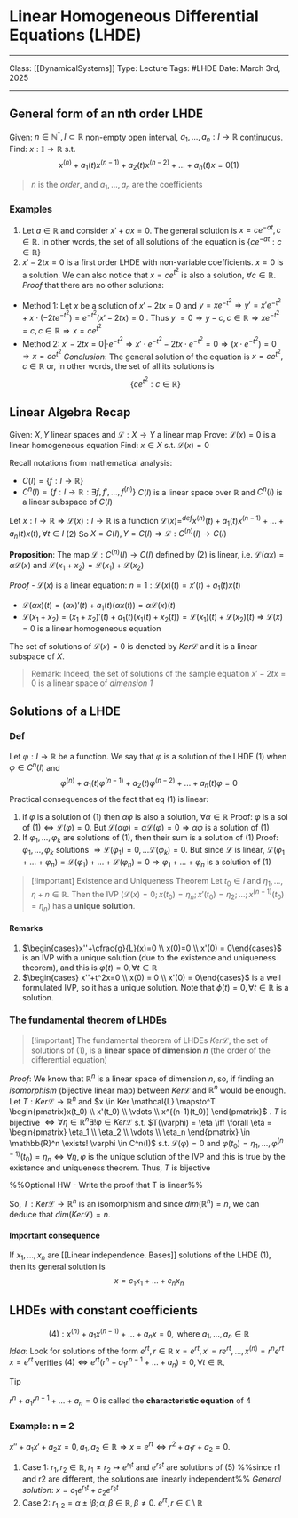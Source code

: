 # Linear Homogeneous Differential Equations (LHDE)
___
Class: [[DynamicalSystems]]
Type: Lecture
Tags: #LHDE 
Date: March 3rd, 2025
___
## General form of an nth order LHDE
Given: $n \in \mathbb{N}^*, I \subset \mathbb{R}$ non-empty open interval, $a_1,...,a_n:I\rightarrow \mathbb{R}$ continuous.
Find: $x:\mathbb{I}\rightarrow \mathbb{R}$ s.t.
 $$x^{(n)}+a_1(t)x^{(n-1)}+a_2(t)x^{(n-2)}+...+a_n(t)x=0 (1)$$
 > $n$ is the *order*, and $a_1,...,a_n$ are the coefficients

### Examples 
1. Let $a \in \mathbb{R}$ and consider $x'+ax=0$. The general solution is $x = ce^{-at}, c \in \mathbb{R}$. In other words, the set of all solutions of the equation is $\{ce^{-at}:c\in \mathbb{R}\}$
2. $x'-2tx = 0$ is a first order LHDE with non-variable coefficients. $x = 0$ is a solution. We can also notice that $x = ce^{t^2}$ is also a solution, $\forall c \in \mathbb{R}$. 
*Proof* that there are no other solutions:
- Method 1:
	Let $x$ be a solution of $x'-2tx=0$ and $y = xe^{-t^2} \Rightarrow y' = x'e^{-t^2}+x\cdot (-2te^{-t^2}) = e^{-t^2}(x'-2tx)=0$ . Thus $y\ = 0 \Rightarrow y - c, c \in \mathbb{R} \Rightarrow xe^{-t^2} = c, c \in \mathbb{R} \Rightarrow x = ce^{t^2}$
- Method 2:
	$x'-2tx=0|\cdot e^{-t^2} \Rightarrow x'\cdot e^{-t^2}-2tx\cdot e^{-t^2}=0 \Rightarrow (x\cdot e^{-t^2}) = 0\Rightarrow x=c e^{t^2}$
*Conclusion*: The general solution of the equation is $x=ce^{t^2}, c\in \mathbb{R}$ or, in other words, the set of all its solutions is $$\{ce^{t^2}:c\in \mathbb{R}\}$$
## Linear Algebra Recap
Given: $X,Y$ linear spaces and $\mathcal{L} : X \rightarrow Y$ a  linear map 
Prove: $\mathcal{L}(x) = 0$ is a linear homogeneous equation
Find: $x \in X$ s.t. $\mathcal{L}(x) = 0$

Recall notations from mathematical analysis: 
- $C(I) = \{f:I\rightarrow \mathbb{R}\}$
- $C^n(I) = \{f:I\rightarrow \mathbb{R}: \exists f,f',...,f^{(n)} \}$ 
$C(I)$ is a linear space over $\mathbb{R}$ and $C^n(I)$ is a linear subspace of $C(I)$

Let $x : I \rightarrow \mathbb{R} \Rightarrow \mathcal{L}(x):I\rightarrow \mathbb{R}$ is a function
$\mathcal{L}(x) =^{def} x^{(n)}(t)+a_1(t)x^{(n-1)}+...+a_n(t)x(t), \forall t \in I$ ${(2)}$ 
So $X = C(I), Y = C(I) \Rightarrow \mathcal{L}:C^{(n)}(I)\rightarrow C(I)$

**Proposition**: The map $\mathcal{L}:C^{(n)}(I)\rightarrow C(I)$ defined by (2) is linear, i.e. $\mathcal{L}(\alpha x)= \alpha \mathcal{L}(x)$ and $\mathcal{L}(x_1+x_2) = \mathcal{L}(x_1)+\mathcal{L}(x_2)$ 

*Proof* - $\mathcal{L}(x)$ is a linear equation: 
$n = 1: \mathcal{L}(x)(t) = x'(t)+a_1(t)x(t)$
- $\mathcal{L}(\alpha x)(t) = (\alpha x)'(t)+a_1(t)(\alpha x(t)) = \alpha \mathcal{L}(x)(t)$
- $\mathcal{L}(x_1+x_2) = (x_1+x_2)'(t)+a_1(t)(x_1(t)+x_2(t)) = \mathcal{L}(x_1)(t)+\mathcal{L}(x_2)(t)$ 
$\Rightarrow$ $\mathcal{L}(x) = 0$ is a linear homogeneous equation

The set of solutions of $\mathcal{L}(x) = 0$ is denoted by $Ker \mathcal{L}$ and it is a linear subspace of $X$.  

> Remark: Indeed, the set of solutions of the sample equation $x'-2tx=0$ is a linear space of *dimension 1*

## Solutions of a LHDE 
### Def 
Let $\varphi : I \rightarrow \mathbb{R}$ be a function. We say that $\varphi$ is a solution  of the LHDE $(1)$ when $\varphi \in C^n(I)$ and $$\varphi^{(n)}+a_1(t)\varphi^{(n-1)}+a_2(t)\varphi^{(n-2)}+...+a_n(t)\varphi=0 $$
Practical consequences of the fact that eq $(1)$ is linear:
1. if $\varphi$ is a solution of $(1)$ then $\alpha \varphi$ is also a solution, $\forall \alpha \in \mathbb{R}$
	Proof: $\varphi$ is a sol of $(1) \iff \mathcal{L}(\varphi) = 0$. But $\mathcal{L}(\alpha \varphi) = \alpha \mathcal{L}(\varphi) = 0 \Rightarrow \alpha \varphi$ is a solution of $(1)$
2. If $\varphi_1, ..., \varphi_k$ are solutions of $(1)$, then their sum is a solution of $(1)$
	Proof: $\varphi_1, ..., \varphi_k$ solutions $\Rightarrow \mathcal{L}(\varphi_1) = 0, ...\mathcal{L}(\varphi_k) = 0$. But since $\mathcal{L}$ is linear,  $\mathcal{L}(\varphi_1+...+\varphi_n) = \mathcal{L}(\varphi_1)+...+\mathcal{L}(\varphi_n) = 0 \Rightarrow \varphi_1 + ... + \varphi_n$ is a solution of $(1)$  

>[!important] Existence and Uniqueness Theorem 
> Let $t_0 \in I$ and $\eta_1,...,\eta+n \in \mathbb{R}.$ Then the IVP $(\mathcal{L}(x) = 0; x(t_0) = \eta_n; x'(t_0)=\eta_2;...;x^{(n-1)}(t_0)=\eta_n)$ has a **unique solution**. 

#### Remarks
1. $\begin{cases}x''+\cfrac{g}{L}(x)=0 \\ x(0)=0 \\ x'(0) = 0\end{cases}$ is an IVP with a unique solution (due to the existence and uniqueness theorem), and this is $\varphi(t) = 0, \forall t \in \mathbb{R}$
2. $\begin{cases} x''+t^2x=0 \\ x(0) = 0 \\  x'(0) = 0\end{cases}$ is a well formulated IVP, so it has a unique solution. Note that $\phi(t) = 0,\forall t\in \mathbb{R}$ is a solution. 

### The fundamental theorem of LHDEs
>[!important] The fundamental theorem of LHDEs
>$Ker \mathcal{L}$, the set of solutions of $(1)$, is a **linear space of dimension $n$** (the order of the differential equation)

*Proof*: We know that $\mathbb{R}^n$ is a linear space of dimension $n$, so, if finding an *isomorphism* (bijective linear map) between $Ker\mathcal{L}$ and $\mathbb{R}^n$ would be enough.
Let $T : Ker \mathcal{L} \rightarrow \mathbb{R}^n$ and $x \in Ker \mathcal{L} \mapsto^T \begin{pmatrix}x(t_0) \\ x'(t_0) \\ \vdots \\ x^{(n-1)(t_0)} \end{pmatrix}$  . $T$ is bijective $\iff \forall \eta \in \mathbb{R}^n \exists! \varphi \in Ker \mathcal{L}$ s.t.  $T(\varphi) = \eta \iff \forall \eta = \begin{pmatrix} \eta_1 \\ \eta_2 \\ \vdots \\ \eta_n \end{pmatrix} \in \mathbb{R}^n \exists! \varphi \in C^n(I)$ s.t. $\mathcal{L}(\varphi) = 0$ and $\varphi(t_0) = \eta_1, ..., \varphi^{(n-1)}(t_0) = \eta_n \iff \forall \eta, \varphi$ is the unique solution of the IVP and this is true by the existence and uniqueness theorem. Thus, $T$ is bijective 

%%Optional HW - Write the proof that T is linear%%

So, $T : Ker\mathcal{L} \rightarrow \mathbb{R}^n$ is an isomorphism and since $dim(\mathbb{R}^n) = n$, we can deduce that $dim(Ker\mathcal{L}) = n$. 

#### Important consequence
If $x_1, ..., x_n$ are [[Linear independence. Bases]] solutions of the LHDE $(1)$, then its general solution is $$x = c_1x_1+...+c_nx_n$$
## LHDEs with constant coefficients
$$(4): x^{(n)} + a_1x^{(n-1)}+...+a_nx = 0, \text{ where } a_1,...,a_n \in \mathbb{R}$$
*Idea*: Look for solutions of the form $e^{rt}, r \in \mathbb{R}$
$x = e^{rt}, x'= re^{rt},...,x^{(n)} = r^ne^{rt}$
$x = e^{rt}$ verifies $(4) \iff e ^{rt}(r^n+a_1r^{n-1}+...+a_n) = 0, \forall t \in \mathbb{R}$.
>[!tip] 
>$r^n+a_1r^{n-1}+...+a_n = 0$ is called the **characteristic equation** of $4$

### Example: n = 2
$x''+a_1x'+a_2x=0, a_1,a_2 \in \mathbb{R} \Rightarrow x = e^{rt} \iff r^2+a_1r+a_2 = 0$. 
1. Case 1: $r_1, r_2 \in \mathbb{R}, r_1 \neq r_2 \mapsto e^{r_1t} \text{ and } e^{r_2t}$  are solutions of $(5)$ %%since r1 and r2 are different, the solutions are linearly independent%%
	*General solution*: $x = c_1e^{r_1t}+c_2e^{r_2t}$
2. Case 2: $r_{1,2} = \alpha \pm i \beta; \alpha , \beta \in \mathbb{R}, \beta \neq 0$. $e^{rt}, r \in \mathbb{C} \setminus \mathbb{R}$ 